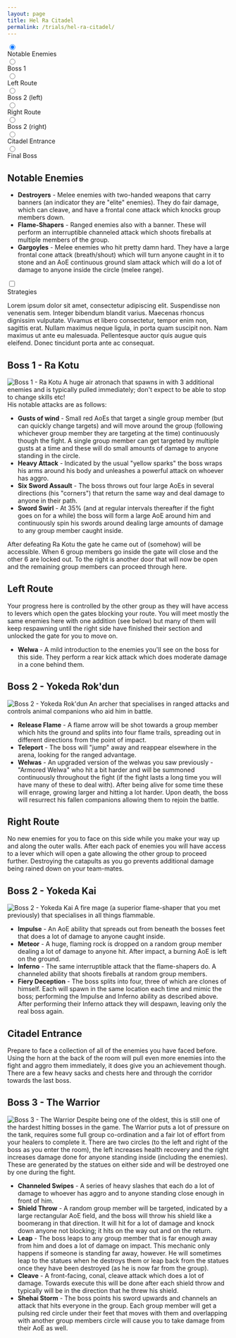 ```yaml
---
layout: page
title: Hel Ra Citadel
permalink: /trials/hel-ra-citadel/
---
```

<div class="flex-parent">
  <div class="input-flex-container">
    <input type="radio" class="first node" name="timeline-dot" data-description="notable-enemies" checked>
    <div class="dot-info above" data-description="notable-enemies">
      <span class="label">Notable Enemies</span>
    </div>
    <input type="radio" class="node" name="timeline-dot" data-description="boss-1">
    <div class="dot-info below" data-description="boss-1">
      <span class="label">Boss 1</span>
    </div>
    <input type="radio" class="node" name="timeline-dot" data-description="left">
    <div class="dot-info above" data-description="left">
      <span class="label">Left Route</span>
    </div>
    <input type="radio" class="node" name="timeline-dot" data-description="boss-2-1">
    <div class="dot-info above" data-description="boss-2-1">
      <span class="label">Boss 2 (left)</span>
    </div>
    <input type="radio" class="node" name="timeline-dot" data-description="right">
    <div class="dot-info below" data-description="right">
      <span class="label">Right Route</span>
    </div>
    <input type="radio" class="node" name="timeline-dot" data-description="boss-2-2">
    <div class="dot-info below" data-description="boss-2-2">
      <span class="label">Boss 2 (right)</span>
    </div>
    <input type="radio" class="node" name="timeline-dot" data-description="horn">
    <div class="dot-info above" data-description="horn">
      <span class="label">Citadel Entrance</span>
    </div>
    <input type="radio" class="node" class="last" name="timeline-dot" data-description="boss-3">
    <div class="dot-info below" data-description="boss-3">
      <span class="label">Final Boss</span>
    </div>
    <div id="timeline-descriptions-wrapper">
      <div class="section" data-description="notable-enemies">
        <h2>Notable Enemies</h2>
        <ul>
          <li><b>Destroyers</b> - Melee enemies with two-handed weapons that carry banners (an indicator they are "elite" enemies).  They do fair damage, which can cleave, and have a frontal cone attack which knocks group members down.</li>
          <li><b>Flame-Shapers</b> - Ranged enemies also with a banner.  These will perform an interruptible channeled attack which shoots fireballs at multiple members of the group.</li>
          <li><b>Gargoyles</b> - Melee enemies who hit pretty damn hard.  They have a large frontal cone attack (breath/shout) which will turn anyone caught in it to stone and an AoE continuous ground slam attack which will do a lot of damage to anyone inside the circle (melee range).</li>
        </ul>
        <div class="spoiler">
          <input type="checkbox" class="spoiler-button">
          <div class="spoiler-head">Strategies</div>
          <div class="spoiler-body">
            <p>Lorem ipsum dolor sit amet, consectetur adipiscing elit. Suspendisse non venenatis sem. Integer bibendum blandit varius. Maecenas rhoncus dignissim vulputate. Vivamus et libero consectetur, tempor enim non, sagittis erat. Nullam maximus neque ligula, in porta quam suscipit non. Nam maximus ut ante eu malesuada. Pellentesque auctor quis augue quis eleifend. Donec tincidunt porta ante ac consequat.</p>
          </div>
        </div>
      </div>
      <div class="section" data-description="boss-1">
        <h2>Boss 1 - Ra Kotu</h2>
        <img src="{{ site.baseurl }}/images/trials/hrc/ra-kotu.jpg" alt="Boss 1 - Ra Kotu" />
        A huge air atronach that spawns in with 3 additional enemies and is typically pulled immediately; don't expect to be able to stop to change skills etc!<br>
        His notable attacks are as follows:  
        <ul>
          <li><b>Gusts of wind</b> - Small red AoEs that target a single group member (but can quickly change targets) and will move around the group (following whichever group member they are targeting at the time) continuously though the fight.  A single group member can get targeted by multiple gusts at a time and these will do small amounts of damage to anyone standing in the circle.</li>
          <li><b>Heavy Attack</b> - Indicated by the usual "yellow sparks" the boss wraps his arms around his body and unleashes a powerful attack on whoever has aggro.</li>
          <li><b>Six Sword Assault</b> - The boss throws out four large AoEs in several directions (his "corners") that return the same way and deal damage to anyone in their path.</li>
          <li><b>Sword Swirl</b> - At 35% (and at regular intervals thereafter if the fight goes on for a while) the boss will form a large AoE around him and continuously spin his swords around dealing large amounts of damage to any group member caught inside.</li>
        </ul>
        After defeating Ra Kotu the gate he came out of (somehow) will be accessible. When 6 group members go inside the gate will close and the other 6 are locked out.  To the right is another door that will now be open and the remaining group members can proceed through here.
      </div>
      <div class="section" data-description="left">
        <h2>Left Route</h2>
        Your progress here is controlled by the other group as they will have access to levers which open the gates blocking your route.  You will meet mostly the same enemies here with one addition (see below) but many of them will keep respawning until the right side have finished their section and unlocked the gate for you to move on.
        <ul>
          <li><b>Welwa</b> - A mild introduction to the enemies you'll see on the boss for this side.  They perform a rear kick attack which does moderate damage in a cone behind them.</li>
        </ul>
      </div>
      <div class="section" data-description="boss-2-1">
        <h2>Boss 2 - Yokeda Rok'dun</h2>
        <img src="{{ site.baseurl }}/images/trials/hrc/rokdun.jpg" alt="Boss 2 - Yokeda Rok'dun" />
        An archer that specialises in ranged attacks and controls animal companions who aid him in battle.
        <ul>
          <li><b>Release Flame</b> - A flame arrow will be shot towards a group member which hits the ground and splits into four flame trails, spreading out in different directions from the point of impact.</li>
          <li><b>Teleport</b> - The boss will "jump" away and reappear elsewhere in the arena, looking for the ranged advantage.</li>
          <li><b>Welwas</b> - An upgraded version of the welwas you saw previously - "Armored Welwa" who hit a bit harder and will be summoned continuously throughout the fight (if the fight lasts a long time you will have many of these to deal with).  After being alive for some time these will enrage, growing larger and hitting a lot harder.  Upon death, the boss will resurrect his fallen companions allowing them to rejoin the battle.</li>
        </ul>
      </div>
      <div class="section" data-description="right">
        <h2>Right Route</h2>
        No new enemies for you to face on this side while you make your way up and along the outer walls.  After each pack of enemies you will have access to a lever which will open a gate allowing the other group to proceed further.  Destroying the catapults as you go prevents additional damage being rained down on your team-mates.
      </div>
      <div class="section" data-description="boss-2-2">
        <h2>Boss 2 - Yokeda Kai</h2>
        <img src="{{ site.baseurl }}/images/trials/hrc/kai.jpg" alt="Boss 2 - Yokeda Kai" />
        A fire mage (a superior flame-shaper that you met previously) that specialises in all things flammable.
        <ul>
          <li><b>Impulse</b> - An AoE ability that spreads out from beneath the bosses feet that does a lot of damage to anyone caught inside.</li>
          <li><b>Meteor</b> - A huge, flaming rock is dropped on a random group member dealing a lot of damage to anyone hit.  After impact, a burning AoE is left on the ground.</li>
          <li><b>Inferno</b> - The same interruptible attack that the flame-shapers do.  A channeled ability that shoots fireballs at random group members.</li>
          <li><b>Fiery Deception</b> - The boss splits into four, three of which are clones of himself.  Each will spawn in the same location each time and mimic the boss; performing the Impulse and Inferno ability as described above. After performing their Inferno attack they will despawn, leaving only the real boss again.</li>
        </ul>
      </div>
      <div class="section" data-description="horn">
        <h2>Citadel Entrance</h2>
        Prepare to face a collection of all of the enemies you have faced before.  Using the horn at the back of the room will pull even more enemies into the fight and aggro them immediately, it does give you an achievement though.  There are a few heavy sacks and chests here and through the corridor towards the last boss.
      </div>
      <div class="section" data-description="boss-3">
        <h2>Boss 3 - The Warrior</h2>
        <img src="{{ site.baseurl }}/images/trials/hrc/warrior.jpg" alt="Boss 3 - The Warrior" />
        Despite being one of the oldest, this is still one of the hardest hitting bosses in the game.  The Warrior puts a lot of pressure on the tank, requires some full group co-ordination and a fair lot of effort from your healers to complete it.  There are two circles (to the left and right of the boss as you enter the room), the left increases health recovery and the right increases damage done for anyone standing inside (including the enemies). These are generated by the statues on either side and will be destroyed one by one during the fight.
        <ul>
          <li><b>Channeled Swipes</b> - A series of heavy slashes that each do a lot of damage to whoever has aggro and to anyone standing close enough in front of him.</li>
          <li><b>Shield Throw</b> - A random group member will be targeted, indicated by a large rectangular AoE field, and the boss will throw his shield like a boomerang in that direction. It will hit for a lot of damage and knock down anyone not blocking; it hits on the way out and on the return.</li>
          <li><b>Leap</b> - The boss leaps to any group member that is far enough away from him and does a lot of damage on impact.  This mechanic only happens if someone is standing far away, however.  He will sometimes leap to the statues when he destroys them or leap back from the statues once they have been destroyed (as he is now far from the group).</li>
          <li><b>Cleave</b> - A front-facing, conal, cleave attack which does a lot of damage.  Towards execute this will be done after each shield throw and typically will be in the direction that he threw his shield.</li>
          <li><b>Shehai Storm</b> - The boss points his sword upwards and channels an attack that hits everyone in the group.  Each group member will get a pulsing red circle under their feet that moves with them and overlapping with another group members circle will cause you to take damage from their AoE as well.</li>
        </ul>
      </div>
    </div>
  </div>
</div>
